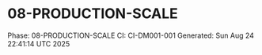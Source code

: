 # 08-PRODUCTION-SCALE
Phase: 08-PRODUCTION-SCALE
CI: CI-DM001-001
Generated: Sun Aug 24 22:41:14 UTC 2025
